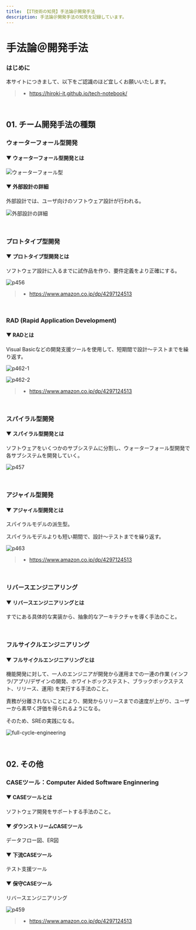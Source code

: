 ```yaml
---
title: 【IT技術の知見】手法論＠開発手法
description: 手法論＠開発手法の知見を記録しています。
---
```


# 手法論＠開発手法

### はじめに

本サイトにつきまして、以下をご認識のほど宜しくお願いいたします。

> - https://hiroki-it.github.io/tech-notebook/

<br>

## 01. チーム開発手法の種類

### ウォーターフォール型開発

#### ▼ ウォーターフォール型開発とは

![ウォーターフォール型](https://raw.githubusercontent.com/hiroki-it/tech-notebook-images/master/images/ウォーターフォール型.png)

#### ▼ 外部設計の詳細

外部設計では、ユーザ向けのソフトウェア設計が行われる。

![外部設計の詳細](https://raw.githubusercontent.com/hiroki-it/tech-notebook-images/master/images/外部設計の詳細.png)

<br>

### プロトタイプ型開発

#### ▼ プロトタイプ型開発とは

ソフトウェア設計に入るまでに試作品を作り、要件定義をより正確にする。

![p456](https://raw.githubusercontent.com/hiroki-it/tech-notebook-images/master/images/p456.png)

> - https://www.amazon.co.jp/dp/4297124513

<br>

### RAD (Rapid Application Development)

#### ▼ RADとは

Visual Basicなどの開発支援ツールを使用して、短期間で設計～テストまでを繰り返す。

![p462-1](https://raw.githubusercontent.com/hiroki-it/tech-notebook-images/master/images/p462-1.png)

![p462-2](https://raw.githubusercontent.com/hiroki-it/tech-notebook-images/master/images/p462-2.png)

> - https://www.amazon.co.jp/dp/4297124513

<br>

### スパイラル型開発

#### ▼ スパイラル型開発とは

ソフトウェアをいくつかのサブシステムに分割し、ウォーターフォール型開発で各サブシステムを開発していく。

![p457](https://raw.githubusercontent.com/hiroki-it/tech-notebook-images/master/images/p457.png)

<br>

### アジャイル型開発

#### ▼ アジャイル型開発とは

スパイラルモデルの派生型。

スパイラルモデルよりも短い期間で、設計～テストまでを繰り返す。

![p463](https://raw.githubusercontent.com/hiroki-it/tech-notebook-images/master/images/p463.png)

> - https://www.amazon.co.jp/dp/4297124513

<br>

### リバースエンジニアリング

#### ▼ リバースエンジニアリングとは

すでにある具体的な実装から、抽象的なアーキテクチャを導く手法のこと。

<br>

### フルサイクルエンジニアリング

#### ▼ フルサイクルエンジニアリングとは

機能開発に対して、一人のエンジニアが開発から運用までの一連の作業 (インフラ/アプリ/デザインの開発、ホワイトボックステスト、ブラックボックステスト、リリース、運用) を実行する手法のこと。

責務が分離されないことにより、開発からリリースまでの速度が上がり、ユーザーから素早く評価を得られるようになる。

そのため、SREの実践になる。

![full-cycle-engineering](https://raw.githubusercontent.com/hiroki-it/tech-notebook-images/master/images/full-cycle-engineering.png)

<br>

## 02. その他

### CASEツール：Computer Aided Software Enginnering

#### ▼ CASEツールとは

ソフトウェア開発をサポートする手法のこと。

#### ▼ ダウンストリームCASEツール

データフロー図、ER図

#### ▼ 下流CASEツール

テスト支援ツール

#### ▼ 保守CASEツール

リバースエンジニアリング

![p459](https://raw.githubusercontent.com/hiroki-it/tech-notebook-images/master/images/p459.png)

> - https://www.amazon.co.jp/dp/4297124513

<br>
